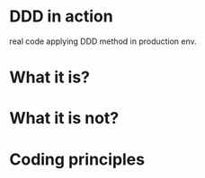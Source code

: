 # DDD in action
real code applying DDD method in production env.

# What it is?

# What it is not?

# Coding principles 

